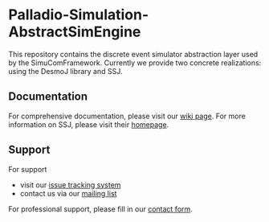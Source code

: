 # Palladio-Simulation-AbstractSimEngine
This repository contains the discrete event simulator abstraction layer used by the SimuComFramework. 
Currently we provide two concrete realizations: using the DesmoJ library and SSJ. 

## Documentation
For comprehensive documentation, please visit our [wiki page](https://sdqweb.ipd.kit.edu/wiki/Abstract_Simulation_Engine).
For more information on SSJ, please visit their [homepage](http://www.iro.umontreal.ca/~simardr/ssj/indexe.html).

## Support
For support
* visit our [issue tracking system](https://palladio-simulator.com/jira)
* contact us via our [mailing list](https://lists.ira.uni-karlsruhe.de/mailman/listinfo/palladio-dev)

For professional support, please fill in our [contact form](http://www.palladio-simulator.com/about_palladio/support/).
